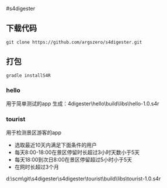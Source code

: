 #s4digester

## 下载代码

    git clone https://github.com/argszero/s4digester.git

## 打包

    gradle installS4R

### hello

用于简单测试的app
    生成：4digester\hello\build\libs\hello-1.0.s4r

### tourist

用于检测景区游客的app
* 选取最近10天内满足下面条件的用户
* 每天8:00-18:00在景区停留时长超过3小时天数小于5天
* 每天18:00到次日8:00在景区停留超过5小时小于5天
* 在网时长超过3个月


d:\scm\git\s4digester\s4digester\tourist\build\libs\tourist-1.0.s4r

